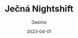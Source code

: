---
author: "Gasimo"
title: "Ječná Nightshift"
date: 2023-04-01
portfoliotags: ["Games", "Unity"]
thumbnail: https://cdnb.artstation.com/p/assets/covers/images/070/265/279/small_square/gasimo-gasimo-artboard-1isoa.jpg?1702134120
external: https://www.artstation.com/artwork/QXPYD3
---